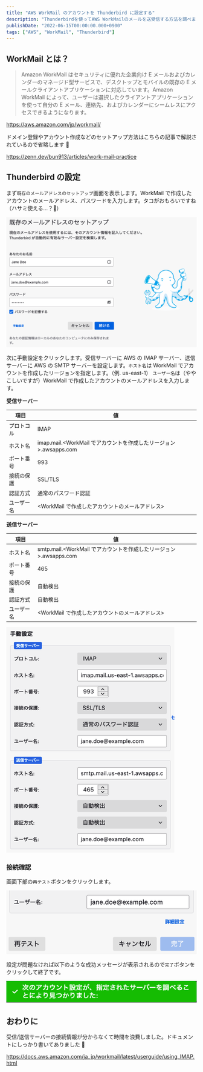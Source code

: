 ```yaml
---
title: "AWS WorkMail のアカウントを Thunderbird に設定する"
description: "Thunderbirdを使ってAWS WorkMailのメールを送受信する方法を調べました。IMAP/SMTPサーバーの設定手順や接続確認方法を解説しました。"
publishDate: "2022-06-15T00:00:00.000+0900"
tags: ["AWS", "WorkMail", "Thunderbird"]
---
```


## WorkMail とは？

> Amazon WorkMail はセキュリティに優れた企業向け E メールおよびカレンダーのマネージド型サービスで、デスクトップとモバイルの既存の E メールクライアントアプリケーションに対応しています。Amazon WorkMail によって、ユーザーは選択したクライアントアプリケーションを使って自分の E メール、連絡先、およびカレンダーにシームレスにアクセスできるようになります。

https://aws.amazon.com/jp/workmail/

ドメイン登録やアカウント作成などのセットアップ方法はこちらの記事で解説されているので省略します 🙏

https://zenn.dev/bun913/articles/work-mail-practice

## Thunderbird の設定

まず`既存のメールアドレスのセットアップ`画面を表示します。WorkMail で作成したアカウントのメールアドレス、パスワードを入力します。タコがおもろいですね（ハサミ使える…？🐙）

![](../../assets/images/post/df2cc65a407d-20220615.png)

次に手動設定をクリックします。受信サーバーに AWS の IMAP サーバー、送信サーバーに AWS の SMTP サーバーを設定します。`ホスト名`は WorkMail でアカウントを作成したリージョンを指定します。（例. us-east-1）
`ユーザー名`は（ややこしいですが）WorkMail で作成したアカウントのメールアドレスを入力します。

**受信サーバー**

| 項目       | 値                                                                |
| ---------- | ----------------------------------------------------------------- |
| プロトコル | IMAP                                                              |
| ホスト名   | imap.mail.<WorkMail でアカウントを作成したリージョン>.awsapps.com |
| ポート番号 | 993                                                               |
| 接続の保護 | SSL/TLS                                                           |
| 認証方式   | 通常のパスワード認証                                              |
| ユーザー名 | <WorkMail で作成したアカウントのメールアドレス>                   |

**送信サーバー**

| 項目       | 値                                                                |
| ---------- | ----------------------------------------------------------------- |
| ホスト名   | smtp.mail.<WorkMail でアカウントを作成したリージョン>.awsapps.com |
| ポート番号 | 465                                                               |
| 接続の保護 | 自動検出                                                          |
| 認証方式   | 自動検出                                                          |
| ユーザー名 | <WorkMail で作成したアカウントのメールアドレス>                   |

![](../../assets/images/post/7fe6a5b65ed7-20220615.png)

### 接続確認

画面下部の`再テスト`ボタンをクリックします。

![](../../assets/images/post/5d550b7d6879-20220615.png)

設定が問題なければ以下のような成功メッセージが表示されるので`完了`ボタンをクリックして終了です。

![](../../assets/images/post/260b204a29cf-20220615.png)

## おわりに

受信/送信サーバーの接続情報が分からなくて時間を浪費しました。ドキュメントにしっかり書いてありました 🤷

https://docs.aws.amazon.com/ja_jp/workmail/latest/userguide/using_IMAP.html
